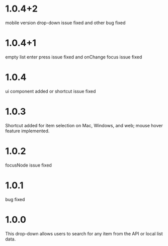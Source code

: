 # 1.0.4+2
mobile version drop-down issue fixed and other bug fixed

# 1.0.4+1
empty list enter press issue fixed and onChange focus issue fixed

# 1.0.4
ui component added or shortcut issue fixed  

# 1.0.3
Shortcut added for item selection on Mac, Windows, and web; mouse hover feature implemented.

# 1.0.2
focusNode issue fixed

# 1.0.1
bug fixed

# 1.0.0
This drop-down allows users to search for any item from the API or local list data.